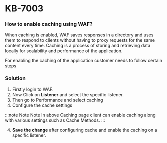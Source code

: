 #  KB-7003

### How to enable caching using WAF?

When caching is enabled, WAF saves responses in a directory and uses them to respond to clients without having to proxy requests for the same content every time. Caching is a process of storing and retrieving data locally for scalability and performance of the application.

For enabling the caching of the application customer needs to follow certain steps

### Solution

1. Firstly login to WAF.
2. Now Click on **Listener** and select the specific listener.
3. Then go to Performance and select caching    
4. Configure the cache settings

:::note Note Note
In above Caching page client can enable caching along with various settings such as Cache Methods.
:::

4. **Save the change** after configuring cache and enable the caching on a specific listener.
